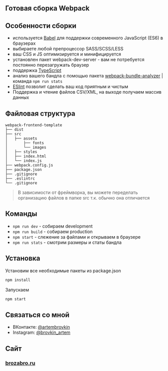 ## Готовая сборка Webpack

## Особенности сборки

* используется [Babel](https://babeljs.io/) для поддержки современного JavaScript (ES6) в браузерах
* выбираете любой препроцессор SASS/SCSS/LESS
* ваш CSS и JS оптимизируется и минифицируется
* установлен пакет webpack-dev-server - вам не потребуется постоянно перезагружать браузер
* поддержка [TypeScript](https://www.typescriptlang.org/)
* анализ вашего бандла с помощью пакета [webpack-bundle-analyzer](https://www.npmjs.com/package/webpack-bundle-analyzer) | команда ```npm run stats```
* [ESlint](https://eslint.org/) позволит сделать ваш код приятным и чистым
* Поддержка и чтение файлов CSV/XML, на выходе получаем массив данных

## Файловая структура

```
webpack-frontend-template
├── dist
├── src
│   ├── assets
│       ├── fonts
│       └── images
│   ├── styles
│   ├── index.html
│   └── index.js
├── webpack.config.js
├── package.json
├── .gitignore
├── .eslintrc
└── .gitignore
```

> В зависимости от фреймворка, вы можете переделать организацию файлов в папке src т.к. обычно она отличается


## Команды

* ```npm run dev``` - собираем development
* ```npm run build``` - собираем production
* ```npm start``` - слежение за файлами и открываем в браузере
* ```npm run stats``` - смотрим размеры и статы бандла

## Установка

Установим все необходимые пакеты из package.json

```bash
npm install
```

Запускаем

```bash
npm start
```

## Связаться со мной

* ВКонтакте: [@artembrovkin](https://vk.com/artembrovkin)
* Instagram: [@brovkin_artem](https://www.instagram.com/brovkin_artem/)

## Сайт
### [brozabro.ru](https://brozabro.ru)


